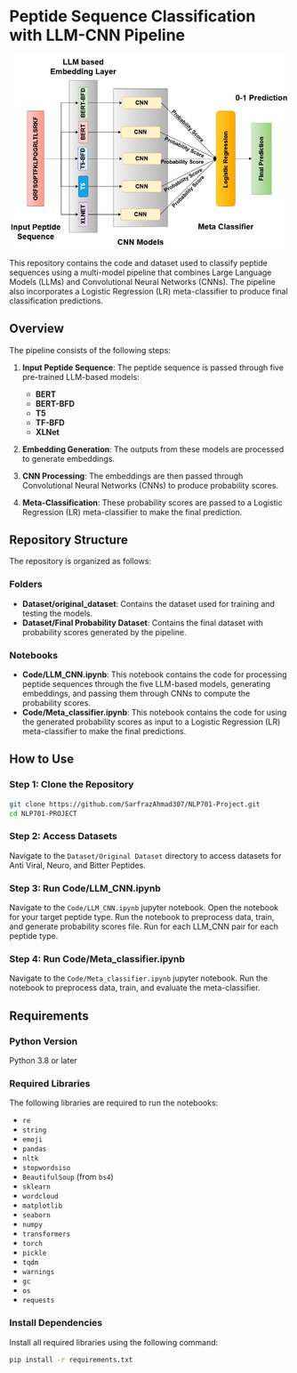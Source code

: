 # Peptide Sequence Classification with LLM-CNN Pipeline

![Pipeline](pipeline.png)

This repository contains the code and dataset used to classify peptide sequences using a multi-model pipeline that combines Large Language Models (LLMs) and Convolutional Neural Networks (CNNs). The pipeline also incorporates a Logistic Regression (LR) meta-classifier to produce final classification predictions.

## Overview

The pipeline consists of the following steps:

1. **Input Peptide Sequence**: The peptide sequence is passed through five pre-trained LLM-based models:

   - **BERT**
   - **BERT-BFD**
   - **T5**
   - **TF-BFD**
   - **XLNet**

2. **Embedding Generation**: The outputs from these models are processed to generate embeddings.

3. **CNN Processing**: The embeddings are then passed through Convolutional Neural Networks (CNNs) to produce probability scores.

4. **Meta-Classification**: These probability scores are passed to a Logistic Regression (LR) meta-classifier to make the final prediction.

## Repository Structure

The repository is organized as follows:

### Folders

- **Dataset/original_dataset**: Contains the dataset used for training and testing the models.
- **Dataset/Final Probability Dataset**: Contains the final dataset with probability scores generated by the pipeline.

### Notebooks

- **Code/LLM_CNN.ipynb**: This notebook contains the code for processing peptide sequences through the five LLM-based models, generating embeddings, and passing them through CNNs to compute the probability scores.
- **Code/Meta_classifier.ipynb**: This notebook contains the code for using the generated probability scores as input to a Logistic Regression (LR) meta-classifier to make the final predictions.

## How to Use

### Step 1: Clone the Repository

```bash
git clone https://github.com/SarfrazAhmad307/NLP701-Project.git
cd NLP701-PROJECT
```

### Step 2: Access Datasets

Navigate to the `Dataset/Original Dataset` directory to access datasets for Anti Viral, Neuro, and Bitter Peptides.

### Step 3: Run Code/LLM_CNN.ipynb

Navigate to the `Code/LLM_CNN.ipynb` jupyter notebook.
Open the notebook for your target peptide type.
Run the notebook to preprocess data, train, and generate probability scores file.
Run for each LLM_CNN pair for each peptide type.

### Step 4: Run Code/Meta_classifier.ipynb

Navigate to the `Code/Meta_classifier.ipynb` jupyter notebook.
Run the notebook to preprocess data, train, and evaluate the meta-classifier.

## Requirements

### Python Version

Python 3.8 or later

### Required Libraries

The following libraries are required to run the notebooks:

- `re`
- `string`
- `emoji`
- `pandas`
- `nltk`
- `stopwordsiso`
- `BeautifulSoup` (from `bs4`)
- `sklearn`
- `wordcloud`
- `matplotlib`
- `seaborn`
- `numpy`
- `transformers`
- `torch`
- `pickle`
- `tqdm`
- `warnings`
- `gc`
- `os`
- `requests`

### Install Dependencies

Install all required libraries using the following command:

```bash
pip install -r requirements.txt
```
